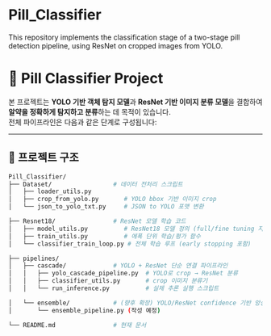 # Pill_Classifier
This repository implements the classification stage of a two-stage pill detection pipeline, using ResNet on cropped images from YOLO.


# 💊 Pill Classifier Project

본 프로젝트는 **YOLO 기반 객체 탐지 모델**과 **ResNet 기반 이미지 분류 모델**을 결합하여 **알약을 정확하게 탐지하고 분류**하는 데 목적이 있습니다.  
전체 파이프라인은 다음과 같은 단계로 구성됩니다:

---

## 📁 프로젝트 구조

```bash
Pill_Classifier/
├── Dataset/                 # 데이터 전처리 스크립트
│   ├── loader_utils.py
│   ├── crop_from_yolo.py       # YOLO bbox 기반 이미지 crop
│   └── json_to_yolo_txt.py     # JSON to YOLO 포맷 변환

├── Resnet18/                # ResNet 모델 학습 코드
│   ├── model_utils.py          # ResNet18 모델 정의 (full/fine tuning 지원)
│   ├── train_utils.py          # 에폭 단위 학습/평가 함수
│   └── classifier_train_loop.py # 전체 학습 루프 (early stopping 포함)

├── pipelines/
│   ├── cascade/             # YOLO + ResNet 단순 연결 파이프라인
│   │   ├── yolo_cascade_pipeline.py  # YOLO로 crop → ResNet 분류
│   │   ├── classifier_utils.py       # crop 이미지 분류기
│   │   └── run_inference.py          # 실제 추론 실행 스크립트

│   └── ensemble/            # (향후 확장) YOLO/ResNet confidence 기반 앙상블
│       └── ensemble_pipeline.py (작성 예정)

└── README.md                # 현재 문서
